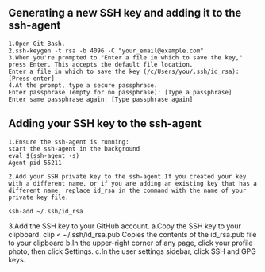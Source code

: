 ## Generating a new SSH key and adding it to the ssh-agent
```
1.Open Git Bash.
2.ssh-keygen -t rsa -b 4096 -C "your_email@example.com"
3.When you're prompted to "Enter a file in which to save the key," press Enter. This accepts the default file location.
Enter a file in which to save the key (/c/Users/you/.ssh/id_rsa):[Press enter]
4.At the prompt, type a secure passphrase.
Enter passphrase (empty for no passphrase): [Type a passphrase]
Enter same passphrase again: [Type passphrase again]
```
## Adding your SSH key to the ssh-agent

```
1.Ensure the ssh-agent is running:
start the ssh-agent in the background
eval $(ssh-agent -s)
Agent pid 55211

2.Add your SSH private key to the ssh-agent.If you created your key with a different name, or if you are adding an existing key that has a different name, replace id_rsa in the command with the name of your private key file.

ssh-add ~/.ssh/id_rsa
```

3.Add the SSH key to your GitHub account.
a.Copy the SSH key to your clipboard.
clip < ~/.ssh/id_rsa.pub
Copies the contents of the id_rsa.pub file to your clipboard
b.In the upper-right corner of any page, click your profile photo, then click Settings.
c.In the user settings sidebar, click SSH and GPG keys.

